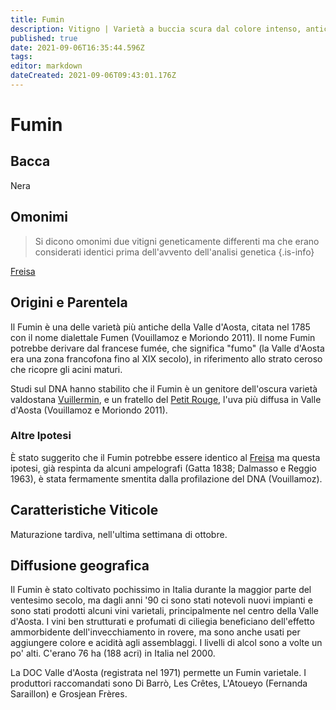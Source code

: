 ```yaml
---
title: Fumin
description: Vitigno | Varietà a buccia scura dal colore intenso, antica e rustica, esclusiva della Valle d'Aosta.
published: true
date: 2021-09-06T16:35:44.596Z
tags: 
editor: markdown
dateCreated: 2021-09-06T09:43:01.176Z
---
```


# Fumin

## Bacca
Nera


## Omonimi
> Si dicono omonimi due vitigni geneticamente differenti ma che erano considerati identici prima dell'avvento dell'analisi genetica
{.is-info}

[Freisa](/vitigni/bacca-nera/freisa)


## Origini e Parentela

Il Fumin è una delle varietà più antiche della Valle d'Aosta, citata nel 1785 con il nome dialettale Fumen (Vouillamoz e Moriondo 2011). Il nome Fumin potrebbe derivare dal francese fumée, che significa "fumo" (la Valle d'Aosta era una zona francofona fino al XIX secolo), in riferimento allo strato ceroso che ricopre gli acini maturi.

Studi sul DNA hanno stabilito che il Fumin è un genitore dell'oscura varietà valdostana [Vuillermin](/vitigni/bacca-nera/vuillermin), e un fratello del [Petit Rouge](/vitigni/Italia/bacca-nera/petit-rouge), l'uva più diffusa in Valle d'Aosta (Vouillamoz e Moriondo 2011).

### Altre Ipotesi

È stato suggerito che il Fumin potrebbe essere identico al [Freisa](/vitigni/bacca-nera/freisa) ma questa ipotesi, già respinta da alcuni ampelografi (Gatta 1838; Dalmasso e Reggio 1963), è stata fermamente smentita dalla profilazione del DNA (Vouillamoz).

## Caratteristiche Viticole

Maturazione tardiva, nell'ultima settimana di ottobre.

## Diffusione geografica

Il Fumin è stato coltivato pochissimo in Italia durante la maggior parte del ventesimo secolo, ma dagli anni '90 ci sono stati notevoli nuovi impianti e sono stati prodotti alcuni vini varietali, principalmente nel centro della Valle d'Aosta. I vini ben strutturati e profumati di ciliegia beneficiano dell'effetto ammorbidente dell'invecchiamento in rovere, ma sono anche usati per aggiungere colore e acidità agli assemblaggi. I livelli di alcol sono a volte un po' alti. C'erano 76 ha (188 acri) in Italia nel 2000.

La DOC Valle d'Aosta (registrata nel 1971) permette un Fumin varietale. I produttori raccomandati sono Di Barrò, Les Crêtes, L'Atoueyo (Fernanda Saraillon) e Grosjean Frères.
